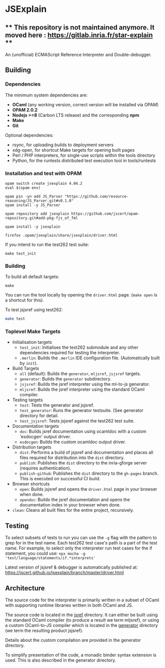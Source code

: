 # JSExplain

## ** This repository is not maintained anymore. It moved here : https://gitlab.inria.fr/star-explain **

An (unofficial) ECMAScript Reference Interpreter and Double-debugger.

## Building
### Dependencies
The minimum system dependencies are:
* **OCaml** (any working version, correct version will be installed via OPAM)
* **OPAM 2.0.2**
* **Nodejs >=8** (Carbon LTS release) and the corresponding **npm**
* **Make**
* **Git**

Optional dependencies:
* rsync, for uploading builds to deployment servers
* xdg-open, for shortcut Make targets for opening built pages
* Perl / PHP interpreters, for single-use scripts within the tools directory
* Python, for the runtests distributed test execution tool in tools/runtests

### Installation and test with OPAM
```
opam switch create jsexplain 4.04.2
eval $(opam env)

opam pin -yn add JS_Parser "https://github.com/resource-reasoning/JS_Parser.git#v0.1.0"
opam install -y JS_Parser

opam repository add jsexplain https://github.com/jscert/opam-repository.git#add-pkg-fjs_of_fml

opam install -y jsexplain

firefox .opam/jsexplain/share/jsexplain/driver.html 
```

If you intend to run the test262 test suite:
```
make test_init
```

### Building
To build all default targets:
```
make
```

You can run the tool locally by opening the `driver.html` page. (`make open` is
a shortcut for this).

To test jsjsref using test262:
```sh
make test
```
### Toplevel Make Targets
* Initialisation targets
  * `test_init`: Initialises the test262 submodule and any other dependencies
    required for testing the interpreter.
  * `.merlin`: Builds the `.merlin` IDE configuration file. (Automatically built
    by `init`).
* Build Targets
  * `all` (default): Builds the `generator`, `mljsref`, `jsjsref` targets.
  * `generator`: Builds the `generator` subdirectory.
  * `jsjsref`: Builds the jsref interpreter using the ml-to-js generator.
  * `mljsref`: Builds the jsref interpreter using the standard OCaml compiler.
* Testing targets
  * `test`: Tests the generator and jsjsref.
  * `test_generator`: Runs the generator testsuite. (See generator directory for
  detail.
  * `test_jsjsref`: Tests jsjsref against the test262 test suite.
* Documentation targets
  * `doc`: Builds jsref documentation using ocamldoc with a custom 'esdocgen'
    output driver.
  * `esdocgen`: Builds the custom ocamldoc output driver.
* Distribution targets
  * `dist`: Performs a build of jsjsref and documentation and places all files
    required for distribution into the `dist` directory.
  * `publish`: Publishes the `dist` directory to the inria-gforge server (requires
    authentication).
  * `publish-github`: Publishes the `dist` directory to the `gh-pages` branch.
    This is executed on successful CI build.
* Browser shortcuts
  * `open`: Builds jsjsref and opens the `driver.html` page in your browser when
    done.
  * `opendoc`: Builds the jsref documentation and opens the documentation index in
    your browser when done.
* `clean`: Cleans all built files for the entire project, recursively.

## Testing
To select subsets of tests to run you can use the `-g` flag with the
pattern to grep for in the test name. Each test262 test case's path is
a part of the test name. For example, to select only the interpreter
run test cases for the if statement, you could use:
`npx mocha -g 'test/language/statements/if.*interprets'`

Latest version of jsjsref & debugger is automatically published at:
https://jscert.github.io/jsexplain/branch/master/driver.html

<!-- NOTE: this service is currently broken.
mljsref results are tested online and results published to:
https://psvg.doc.ic.ac.uk/ci/jscert-testing/ -->

## Architecture
The source code for the interpreter is primarily written in a subset of
OCaml with supporting runtime libraries written in both OCaml and JS.

The source code is located in the [jsref](./jsref) directory. It can either be built
using the standard OCaml compiler (to produce a result we term mljsref), or
using a custom OCaml-to-JS compiler which is located in the [generator](./generator)
directory (we term the resulting product jsjsref).

Details about the custom compilation are provided in the generator
directory.

To simplify presentation of the code, a monadic binder syntax extension is
used. This is also described in the generator directory.
